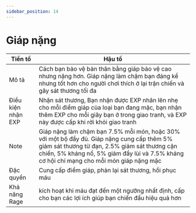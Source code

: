 ```yaml
---
sidebar_position: 14
---
```


# Giáp nặng
| Tiền tố   | Hậu tố    |
| ------- | -------- |
| Mô tả |  Cách bạn bảo vệ bản thân bằng giáp bảo vệ cao nhưng nặng hơn. Giáp nặng làm chậm bạn đáng kể nhưng tốt hơn cho người chơi thích ở lại trận chiến và gây sát thương tối đa |
| Điều kiện nhận EXP | Nhận sát thương, Bạn nhận được EXP nhân lên nhẹ cho mỗi điểm giáp của loại bạn đang mặc, bạn nhận thêm EXP cho mỗi giây bạn ở trong giao tranh, và EXP này được cấp khi rời khỏi giao tranh |
| Note | Giáp nặng làm chậm bạn 7.5% mỗi món, hoặc 30% với một bộ đầy đủ. Giáp nặng cung cấp thêm 5% giảm sát thương từ đạn, 2.5% giảm sát thương cận chiến, 5% kháng nổ, 5% giảm đẩy lùi và 7.5% kháng cơ hội chí mạng cho mỗi món giáp nặng mặc |
| Đặc quyền | Cung cấp điểm giáp, phản lại sát thương, hồi phục máu |
| Khả năng Rage | kích hoạt khi máu đạt đến một ngưỡng nhất định, cấp cho bạn các lợi ích giúp bạn chiến đấu hiệu quả hơn |
